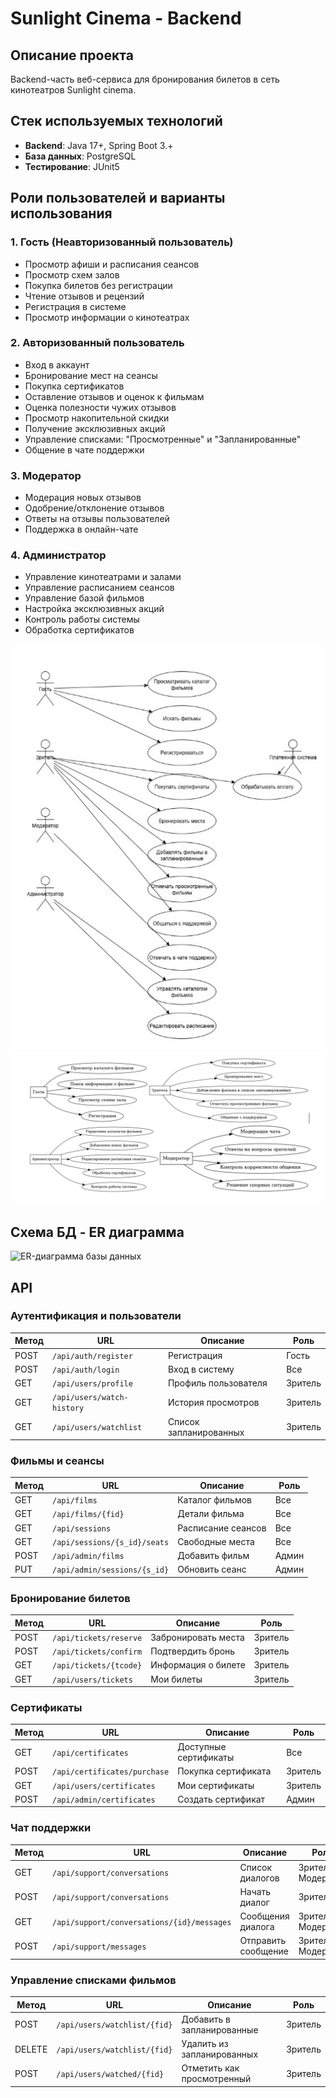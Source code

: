 # Sunlight Cinema - Backend

## Описание проекта
Backend-часть веб-сервиса для бронирования билетов в сеть кинотеатров Sunlight cinema.

##  Стек используемых технологий
- **Backend**: Java 17+, Spring Boot 3.+
- **База данных**: PostgreSQL
- **Тестирование**: JUnit5

##  Роли пользователей и варианты использования

### 1.  Гость (Неавторизованный пользователь)
- Просмотр афиши и расписания сеансов
- Просмотр схем залов
- Покупка билетов без регистрации
- Чтение отзывов и рецензий
- Регистрация в системе
- Просмотр информации о кинотеатрах

### 2.  Авторизованный пользователь
- Вход в аккаунт
- Бронирование мест на сеансы
- Покупка сертификатов
- Оставление отзывов и оценок к фильмам
- Оценка полезности чужих отзывов
- Просмотр накопительной скидки
- Получение эксклюзивных акций
- Управление списками: "Просмотренные" и "Запланированные"
- Общение в чате поддержки

### 3.  Модератор
- Модерация новых отзывов
- Одобрение/отклонение отзывов
- Ответы на отзывы пользователей
- Поддержка в онлайн-чате

### 4.  Администратор
- Управление кинотеатрами и залами
- Управление расписанием сеансов
- Управление базой фильмов
- Настройка эксклюзивных акций
- Контроль работы системы
- Обработка сертификатов

![Диаграмма вариантов использования1](docs/images/use-case-diagram1.jpg)
![Диаграмма вариантов использования2](docs/images/use-case-diagram2.jpg)


##  Схема БД - ER диаграмма
![ER-диаграмма базы данных](docs/images/er-diagram.png)

##  API

###  Аутентификация и пользователи

| Метод | URL | Описание | Роль |
|-------|-----|-----------|------|
| POST | `/api/auth/register` | Регистрация | Гость |
| POST | `/api/auth/login` | Вход в систему | Все |
| GET | `/api/users/profile` | Профиль пользователя | Зритель |
| GET | `/api/users/watch-history` | История просмотров | Зритель |
| GET | `/api/users/watchlist` | Список запланированных | Зритель |

###  Фильмы и сеансы

| Метод | URL | Описание | Роль |
|-------|-----|-----------|------|
| GET | `/api/films` | Каталог фильмов | Все |
| GET | `/api/films/{fid}` | Детали фильма | Все |
| GET | `/api/sessions` | Расписание сеансов | Все |
| GET | `/api/sessions/{s_id}/seats` | Свободные места | Все |
| POST | `/api/admin/films` | Добавить фильм | Админ |
| PUT | `/api/admin/sessions/{s_id}` | Обновить сеанс | Админ |

###  Бронирование билетов

| Метод | URL | Описание | Роль |
|-------|-----|-----------|------|
| POST | `/api/tickets/reserve` | Забронировать места | Зритель |
| POST | `/api/tickets/confirm` | Подтвердить бронь | Зритель |
| GET | `/api/tickets/{tcode}` | Информация о билете | Зритель |
| GET | `/api/users/tickets` | Мои билеты | Зритель |

###  Сертификаты

| Метод | URL | Описание | Роль |
|-------|-----|-----------|------|
| GET | `/api/certificates` | Доступные сертификаты | Все |
| POST | `/api/certificates/purchase` | Покупка сертификата | Зритель |
| GET | `/api/users/certificates` | Мои сертификаты | Зритель |
| POST | `/api/admin/certificates` | Создать сертификат | Админ |

###  Чат поддержки

| Метод | URL | Описание | Роль |
|-------|-----|-----------|------|
| GET | `/api/support/conversations` | Список диалогов | Зритель/Модератор |
| POST | `/api/support/conversations` | Начать диалог | Зритель |
| GET | `/api/support/conversations/{id}/messages` | Сообщения диалога | Зритель/Модератор |
| POST | `/api/support/messages` | Отправить сообщение | Зритель/Модератор |

###  Управление списками фильмов

| Метод | URL | Описание | Роль |
|-------|-----|-----------|------|
| POST | `/api/users/watchlist/{fid}` | Добавить в запланированные | Зритель |
| DELETE | `/api/users/watchlist/{fid}` | Удалить из запланированных | Зритель |
| POST | `/api/users/watched/{fid}` | Отметить как просмотренный | Зритель |
